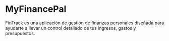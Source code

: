 # MyFinancePal
FinTrack es una aplicación de gestión de finanzas personales diseñada para ayudarte a llevar un control detallado de tus ingresos, gastos y presupuestos.

